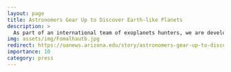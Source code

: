 ```yaml
---
layout: page
title: Astronomers Gear Up to Discover Earth-like Planets
description: >
  As part of an international team of exoplanets hunters, we are developing a technique to detect faint dust clouds around other stars, many of which might hide Earth-like planets. Funded by NASA, our team is in the middle of carrying out tests to demonstrate the feasibility of these observations using both apertures of the Large Binocular Telescope, or LBT, in Arizona. The project aims at determining how difficult it would be to achieve the desired results before committing to a billion-dollar space telescope mission.
img: assets/img/Fomalhautb.jpg
redirect: https://uanews.arizona.edu/story/astronomers-gear-up-to-discover-earth-like-planets
importance: 10
category: press
---
```

